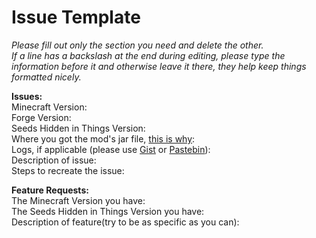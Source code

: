 # Issue Template
 _Please fill out only the section you need and delete the other._\
_If a line has a backslash at the end during editing, please type the information before it and otherwise leave it there, they help keep things formatted nicely._
 
**Issues:**\
Minecraft Version:\
Forge Version:\
Seeds Hidden in Things Version:\
Where you got the mod's jar file, [this is why](http://stopmodreposts.org/):\
Logs, if applicable (please use [Gist](http://gist.github.com) or [Pastebin](http://pastebin.com)):\
Description of issue:\
Steps to recreate the issue:

**Feature Requests:**\
The Minecraft Version you have:\
The Seeds Hidden in Things Version you have:\
Description of feature(try to be as specific as you can):
